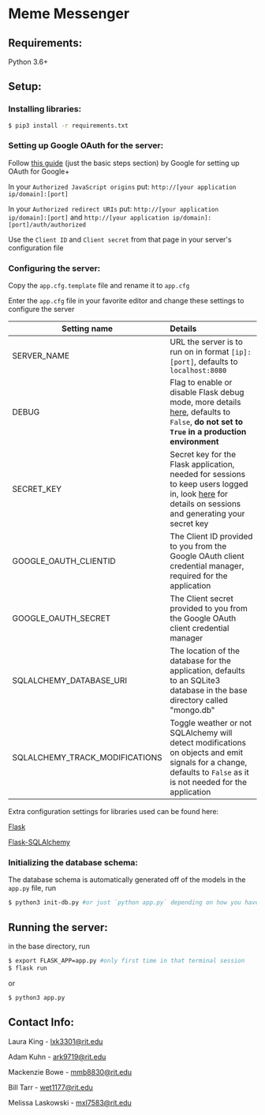 # Meme Messenger

## Requirements:

Python 3.6+

## Setup:

### Installing libraries:

```bash
$ pip3 install -r requirements.txt
```
### Setting up Google OAuth for the server:

Follow [this guide](https://developers.google.com/identity/protocols/OAuth2#basicsteps) (just the basic steps section) by Google for setting up OAuth for Google+

In your `Authorized JavaScript origins` put: `http://[your application ip/domain]:[port]`

In your `Authorized redirect URIs` put: `http://[your application ip/domain]:[port]` and  `http://[your application ip/domain]:[port]/auth/authorized`

Use the `Client ID` and `Client secret` from that page in your server's configuration file

### Configuring the server:

Copy the `app.cfg.template` file and rename it to `app.cfg`

Enter the `app.cfg` file in your favorite editor and change these settings to configure the server

| Setting name                   | Details                                  |
| ------------------------------ | :--------------------------------------- |
| SERVER_NAME                    | URL the server is to run on in format `[ip]:[port]`, defaults to `localhost:8080` |
| DEBUG                          | Flag to enable or disable Flask debug mode, more details [here](http://flask.pocoo.org/docs/0.12/quickstart/#debug-mode), defaults to `False`, **do not set to `True` in a production environment** |
| SECRET_KEY                     | Secret key for the Flask application, needed for sessions to keep users logged in, look [here](http://flask.pocoo.org/docs/0.12/quickstart/#sessions) for details on sessions and generating your secret key |
| GOOGLE_OAUTH_CLIENTID          | The Client ID provided to you from the Google OAuth client credential manager, required for the application |
| GOOGLE_OAUTH_SECRET            | The Client secret provided to you from the Google OAuth client credential manager |
| SQLALCHEMY_DATABASE_URI        | The location of the database for the application, defaults to an SQLite3 database in the base directory called "mongo.db" |
| SQLALCHEMY_TRACK_MODIFICATIONS | Toggle weather or not SQLAlchemy will detect modifications on objects and emit signals for a change, defaults to `False` as it is not needed for the application |

Extra configuration settings for libraries used can be found here:

[Flask](http://flask.pocoo.org/docs/0.12/config/)

[Flask-SQLAlchemy](http://flask-sqlalchemy.pocoo.org/2.1/config/)

### Initializing the database schema:

The database schema is automatically generated off of the models in the `app.py` file, run

```bash
$ python3 init-db.py #or just `python app.py` depending on how you have python set up on your system
```

## Running the server:

in the base directory, run

```bash
$ export FLASK_APP=app.py #only first time in that terminal session
$ flask run
```
or

```bash
$ python3 app.py
```

## Contact Info:

Laura King - lxk3301@rit.edu

Adam Kuhn - ark9719@rit.edu

Mackenzie Bowe - mmb8830@rit.edu

Bill Tarr - wet1177@rit.edu

Melissa Laskowski - mxl7583@rit.edu
